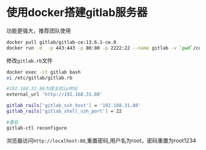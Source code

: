 #  使用docker搭建gitlab服务器

功能更强大，推荐团队使用

```bash
docker pull gitlab/gitlab-ce:13.6.1-ce.0
docker run -d  -p 443:443 -p 80:80 -p 2222:22 --name gitlab -v `pwd`/config:/etc/gitlab -v `pwd`/logs:/var/log/gitlab -v `pwd`/data:/var/opt/gitlab gitlab/gitlab-ce:13.6.1-ce.0
```

修改`gitlab.rb`文件

```bash
docker exec -it gitlab bash
vi /etc/gitlab/gitlab.rb

#192.168.31.88为宿主机ip地址
external_url 'http://192.168.31.88'

gitlab_rails['gitlab_ssh_host'] = '192.168.31.88'
gitlab_rails['gitlab_shell_ssh_port'] = 22

#重启
gitlab-ctl reconfigure
```

浏览器访问`http://localhost:80`,重置密码,用户名为root，密码重置为root1234
